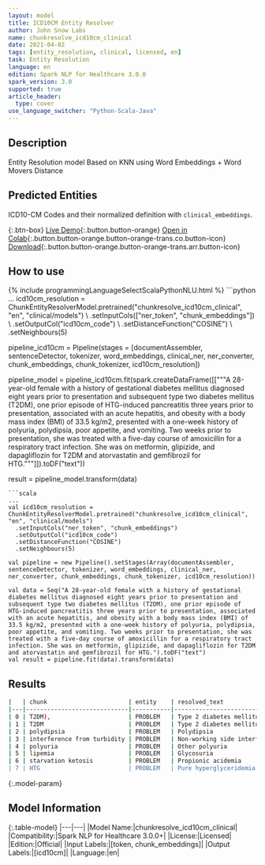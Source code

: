 ```yaml
---
layout: model
title: ICD10CM Entity Resolver
author: John Snow Labs
name: chunkresolve_icd10cm_clinical
date: 2021-04-02
tags: [entity_resolution, clinical, licensed, en]
task: Entity Resolution
language: en
edition: Spark NLP for Healthcare 3.0.0
spark_version: 3.0
supported: true
article_header:
  type: cover
use_language_switcher: "Python-Scala-Java"
---
```


## Description

Entity Resolution model Based on KNN using Word Embeddings + Word Movers Distance

## Predicted Entities

ICD10-CM Codes and their normalized definition with `clinical_embeddings`.

{:.btn-box}
[Live Demo](https://demo.johnsnowlabs.com/healthcare/ER_ICD10_CM/){:.button.button-orange}
[Open in Colab](https://colab.research.google.com/github/JohnSnowLabs/spark-nlp-workshop/blob/master/tutorials/Certification_Trainings/Healthcare/3.Clinical_Entity_Resolvers.ipynb){:.button.button-orange.button-orange-trans.co.button-icon}
[Download](https://s3.amazonaws.com/auxdata.johnsnowlabs.com/clinical/models/chunkresolve_icd10cm_clinical_en_3.0.0_3.0_1617355382919.zip){:.button.button-orange.button-orange-trans.arr.button-icon}

## How to use



<div class="tabs-box" markdown="1">
{% include programmingLanguageSelectScalaPythonNLU.html %}
```python
...
icd10cm_resolution = ChunkEntityResolverModel.pretrained("chunkresolve_icd10cm_clinical", "en", "clinical/models") \
  .setInputCols(["ner_token", "chunk_embeddings"]) \
  .setOutputCol("icd10cm_code") \
  .setDistanceFunction("COSINE")  \
  .setNeighbours(5)

pipeline_icd10cm = Pipeline(stages = [documentAssembler, sentenceDetector, tokenizer, word_embeddings, clinical_ner, ner_converter, chunk_embeddings, chunk_tokenizer, icd10cm_resolution])

pipeline_model = pipeline_icd10cm.fit(spark.createDataFrame([["""A 28-year-old female with a history of gestational diabetes mellitus diagnosed eight years prior to presentation and subsequent type two diabetes mellitus (T2DM), one prior episode of HTG-induced pancreatitis three years prior to presentation, associated with an acute hepatitis, and obesity with a body mass index (BMI) of 33.5 kg/m2, presented with a one-week history of polyuria, polydipsia, poor appetite, and vomiting. Two weeks prior to presentation, she was treated with a five-day course of amoxicillin for a respiratory tract infection. She was on metformin, glipizide, and dapagliflozin for T2DM and atorvastatin and gemfibrozil for HTG."""]]).toDF("text"))

result = pipeline_model.transform(data)
```
```scala
...
val icd10cm_resolution = ChunkEntityResolverModel.pretrained("chunkresolve_icd10cm_clinical", "en", "clinical/models") 
  .setInputCols("ner_token", "chunk_embeddings") 
  .setOutputCol("icd10cm_code") 
  .setDistanceFunction("COSINE")  
  .setNeighbours(5)
  
val pipeline = new Pipeline().setStages(Array(documentAssembler, sentenceDetector, tokenizer, word_embeddings, clinical_ner, ner_converter, chunk_embeddings, chunk_tokenizer, icd10cm_resolution))

val data = Seq("A 28-year-old female with a history of gestational diabetes mellitus diagnosed eight years prior to presentation and subsequent type two diabetes mellitus (T2DM), one prior episode of HTG-induced pancreatitis three years prior to presentation, associated with an acute hepatitis, and obesity with a body mass index (BMI) of 33.5 kg/m2, presented with a one-week history of polyuria, polydipsia, poor appetite, and vomiting. Two weeks prior to presentation, she was treated with a five-day course of amoxicillin for a respiratory tract infection. She was on metformin, glipizide, and dapagliflozin for T2DM and atorvastatin and gemfibrozil for HTG.").toDF("text")
val result = pipeline.fit(data).transform(data)
```
</div>

## Results

```bash
|   | chunk                       | entity    | resolved_text                                      | code   | cms                                               |
|---|-----------------------------|-----------|----------------------------------------------------|--------|---------------------------------------------------|
| 0 | T2DM),                      | PROBLEM   | Type 2 diabetes mellitus with diabetic nephrop...  | E1121  | Type 2 diabetes mellitus with diabetic nephrop... |
| 1 | T2DM                        | PROBLEM   | Type 2 diabetes mellitus with diabetic nephrop...  | E1121  | Type 2 diabetes mellitus with diabetic nephrop... |
| 2 | polydipsia                  | PROBLEM   | Polydipsia                                         | R631   | Polydipsia:::Anhedonia:::Galactorrhea             |
| 3 | interference from turbidity | PROBLEM   | Non-working side interference                      | M2656  | Non-working side interference:::Hemoglobinuria... |
| 4 | polyuria                    | PROBLEM   | Other polyuria                                     | R358   | Other polyuria:::Polydipsia:::Generalized edem... |
| 5 | lipemia                     | PROBLEM   | Glycosuria                                         | R81    | Glycosuria:::Pure hyperglyceridemia:::Hyperchy... |
| 6 | starvation ketosis          | PROBLEM   | Propionic acidemia                                 | E71121 | Propionic acidemia:::Bartter's syndrome:::Hypo... |
| 7 | HTG                         | PROBLEM   | Pure hyperglyceridemia                             | E781   | Pure hyperglyceridemia:::Familial hypercholest... |
```

{:.model-param}
## Model Information

{:.table-model}
|---|---|
|Model Name:|chunkresolve_icd10cm_clinical|
|Compatibility:|Spark NLP for Healthcare 3.0.0+|
|License:|Licensed|
|Edition:|Official|
|Input Labels:|[token, chunk_embeddings]|
|Output Labels:|[icd10cm]|
|Language:|en|